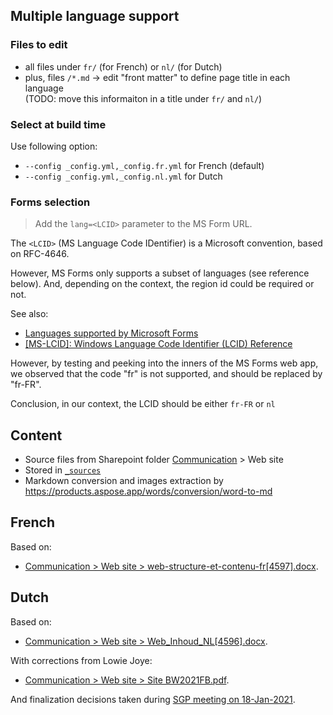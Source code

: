 ## Multiple language support

### Files to edit

- all files under `fr/` (for French) or `nl/` (for Dutch)
- plus, files `/*.md` &rarr; edit "front matter" to define page title in each language  
  (TODO: move this informaiton in a title under `fr/` and `nl/`)

### Select at build time

Use following option:

- `--config _config.yml,_config.fr.yml` for French (default)
- `--config _config.yml,_config.nl.yml` for Dutch

### Forms selection

> Add the `lang=<LCID>` parameter to the MS Form URL.

The `<LCID>` (MS Language Code IDentifier) is a Microsoft convention,
based on RFC-4646.

However, MS Forms only supports a subset of languages (see reference below).
And, depending on the context, the region id could be required or not.

See also:

- [Languages supported by Microsoft Forms](https://support.microsoft.com/en-us/office/languages-supported-by-microsoft-forms-c17498cb-cbf6-4178-ae83-bd24934398ac)
- [[MS-LCID]: Windows Language Code Identifier (LCID) Reference](https://docs.microsoft.com/en-us/openspecs/windows_protocols/ms-lcid/70feba9f-294e-491e-b6eb-56532684c37f)

However, by testing and peeking into the inners of the MS Forms web app,
we observed that the code "fr" is not supported, and should be replaced by "fr-FR".

Conclusion, in our context, the LCID should be either `fr-FR` or `nl`

## Content

- Source files from Sharepoint folder [Communication](https://seascouts.sharepoint.com/:f:/s/blauwewimpel2021fanionbleu/EoDLI-jymd5OrO7wMPCSqpwBUBjVH3HnlEkCJy7XxGUSBw?e=92no6G) > Web site
- Stored in [`_sources`](./_sources)
- Markdown conversion and images extraction by <https://products.aspose.app/words/conversion/word-to-md>

## French

Based on:

- [Communication > Web site > web-structure-et-contenu-fr[4597].docx](https://seascouts.sharepoint.com/:w:/s/blauwewimpel2021fanionbleu/EeaekWerTqBIpvWAXUqkKFsBZBmXYOd5K85xTP7XThGWPQ?e=B3kddg).

## Dutch

Based on:

- [Communication > Web site > Web_Inhoud_NL[4596].docx](https://seascouts.sharepoint.com/:w:/s/blauwewimpel2021fanionbleu/EYDi1JRRY8JCvhq6D6LTpaABNgSMsAmyWkh4BdQdSgILTw?e=6tSc6X).

With corrections from Lowie Joye:

- [Communication > Web site > Site BW2021FB.pdf](https://seascouts.sharepoint.com/:b:/s/blauwewimpel2021fanionbleu/EV7zOolOvJpOnORKbqfSCPQBN3TzxW-tH8nfJEnAYbiCXw?e=kREGNX).

And finalization decisions taken during [SGP meeting on 18-Jan-2021](_sources/meeting-20210118.txt).
